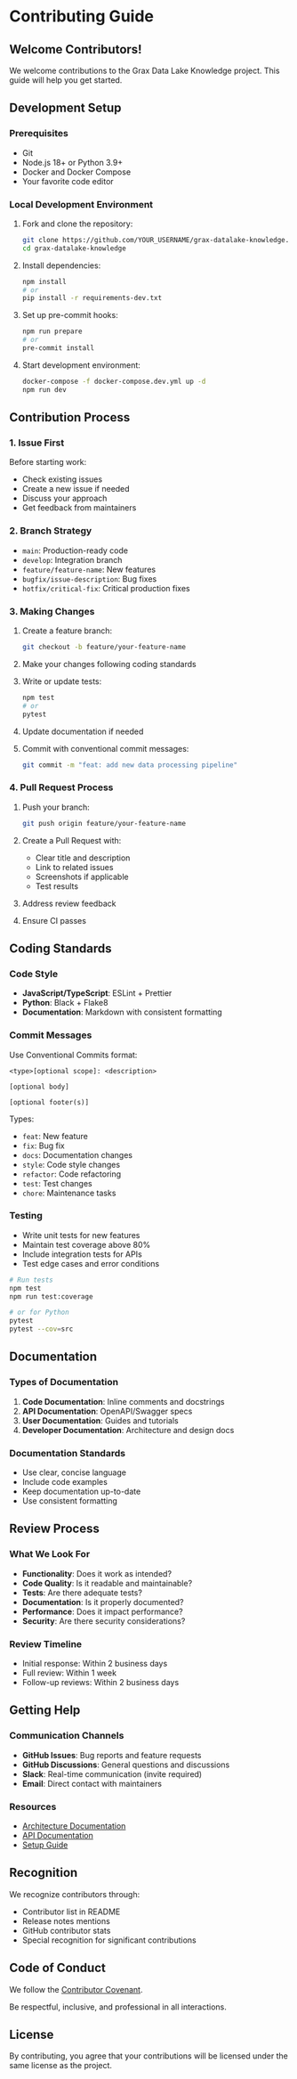 # Contributing Guide

## Welcome Contributors!

We welcome contributions to the Grax Data Lake Knowledge project. This guide will help you get started.

## Development Setup

### Prerequisites

- Git
- Node.js 18+ or Python 3.9+
- Docker and Docker Compose
- Your favorite code editor

### Local Development Environment

1. Fork and clone the repository:
   ```bash
   git clone https://github.com/YOUR_USERNAME/grax-datalake-knowledge.git
   cd grax-datalake-knowledge
   ```

2. Install dependencies:
   ```bash
   npm install
   # or
   pip install -r requirements-dev.txt
   ```

3. Set up pre-commit hooks:
   ```bash
   npm run prepare
   # or
   pre-commit install
   ```

4. Start development environment:
   ```bash
   docker-compose -f docker-compose.dev.yml up -d
   npm run dev
   ```

## Contribution Process

### 1. Issue First

Before starting work:
- Check existing issues
- Create a new issue if needed
- Discuss your approach
- Get feedback from maintainers

### 2. Branch Strategy

- `main`: Production-ready code
- `develop`: Integration branch
- `feature/feature-name`: New features
- `bugfix/issue-description`: Bug fixes
- `hotfix/critical-fix`: Critical production fixes

### 3. Making Changes

1. Create a feature branch:
   ```bash
   git checkout -b feature/your-feature-name
   ```

2. Make your changes following coding standards

3. Write or update tests:
   ```bash
   npm test
   # or
   pytest
   ```

4. Update documentation if needed

5. Commit with conventional commit messages:
   ```bash
   git commit -m "feat: add new data processing pipeline"
   ```

### 4. Pull Request Process

1. Push your branch:
   ```bash
   git push origin feature/your-feature-name
   ```

2. Create a Pull Request with:
   - Clear title and description
   - Link to related issues
   - Screenshots if applicable
   - Test results

3. Address review feedback

4. Ensure CI passes

## Coding Standards

### Code Style

- **JavaScript/TypeScript**: ESLint + Prettier
- **Python**: Black + Flake8
- **Documentation**: Markdown with consistent formatting

### Commit Messages

Use Conventional Commits format:

```
<type>[optional scope]: <description>

[optional body]

[optional footer(s)]
```

Types:
- `feat`: New feature
- `fix`: Bug fix
- `docs`: Documentation changes
- `style`: Code style changes
- `refactor`: Code refactoring
- `test`: Test changes
- `chore`: Maintenance tasks

### Testing

- Write unit tests for new features
- Maintain test coverage above 80%
- Include integration tests for APIs
- Test edge cases and error conditions

```bash
# Run tests
npm test
npm run test:coverage

# or for Python
pytest
pytest --cov=src
```

## Documentation

### Types of Documentation

1. **Code Documentation**: Inline comments and docstrings
2. **API Documentation**: OpenAPI/Swagger specs
3. **User Documentation**: Guides and tutorials
4. **Developer Documentation**: Architecture and design docs

### Documentation Standards

- Use clear, concise language
- Include code examples
- Keep documentation up-to-date
- Use consistent formatting

## Review Process

### What We Look For

- **Functionality**: Does it work as intended?
- **Code Quality**: Is it readable and maintainable?
- **Tests**: Are there adequate tests?
- **Documentation**: Is it properly documented?
- **Performance**: Does it impact performance?
- **Security**: Are there security considerations?

### Review Timeline

- Initial response: Within 2 business days
- Full review: Within 1 week
- Follow-up reviews: Within 2 business days

## Getting Help

### Communication Channels

- **GitHub Issues**: Bug reports and feature requests
- **GitHub Discussions**: General questions and discussions
- **Slack**: Real-time communication (invite required)
- **Email**: Direct contact with maintainers

### Resources

- [Architecture Documentation](../architecture/overview.md)
- [API Documentation](../api/README.md)
- [Setup Guide](../setup/installation.md)

## Recognition

We recognize contributors through:

- Contributor list in README
- Release notes mentions
- GitHub contributor stats
- Special recognition for significant contributions

## Code of Conduct

We follow the [Contributor Covenant](https://www.contributor-covenant.org/version/2/1/code_of_conduct/).

Be respectful, inclusive, and professional in all interactions.

## License

By contributing, you agree that your contributions will be licensed under the same license as the project.
